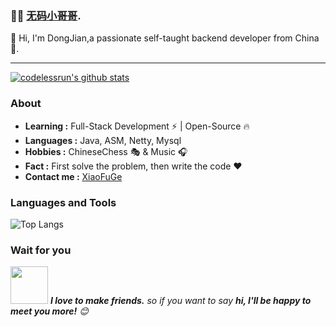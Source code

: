###  :man_technologist:  [无码小哥哥](https://codeless.run).

👋 Hi, I'm DongJian,a passionate self-taught backend developer from China 🚀. 

---------------------------------------------------------------------------------------------------------------------------------------------------------------------------------

[![codelessrun's github stats](https://github-readme-stats.vercel.app/api?username=codelessrun&count_private=true&show_icons=true&theme=radical)](https://github.com/codelessrun)

### About

-  **Learning :** Full-Stack Development :zap: | Open-Source :fire:    
-  **Languages :** Java, ASM, Netty, Mysql
-  **Hobbies :** ChineseChess :performing_arts: & Music :headphones:
-  **Fact :** First solve the problem, then write the code :heart:
-  **Contact me :** [XiaoFuGe](mailto:184172133@qq.com)

### Languages and Tools

![Top Langs](https://github-readme-stats.vercel.app/api/top-langs/?username=codelessrun&layout=compact)


### Wait for you

<img src="https://media.giphy.com/media/LnQjpWaON8nhr21vNW/giphy.gif" width="60"> <em><b>I love to make friends.</b> so if you want to say <b>hi, I'll be happy to meet you more!</b> 😊</em>
